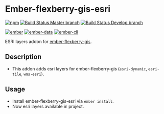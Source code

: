 # Ember-flexberry-gis-esri
[![npm](https://img.shields.io/npm/v/ember-flexberry-gis-esri.svg?label=npm%20latest%20version)](https://www.npmjs.com/package/ember-flexberry-gis-esri)
[![Build Status Master branch](https://img.shields.io/travis/Flexberry/ember-flexberry-gis-esri/master.svg?label=master%20build%20)](https://travis-ci.org/Flexberry/ember-flexberry-gis-esri)
[![Build Status Develop branch](https://img.shields.io/travis/Flexberry/ember-flexberry-gis-esri/develop.svg?label=develop%20build)](https://travis-ci.org/Flexberry/ember-flexberry-gis-esri/branches)

[![ember](https://embadge.io/v1/badge.svg?label=ember&range=~2.4.3)](https://github.com/emberjs/ember.js/releases)
[![ember-data](https://embadge.io/v1/badge.svg?label=ember-data&range=2.4.3)](https://github.com/emberjs/data/releases)
[![ember-cli](https://embadge.io/v1/badge.svg?label=ember-cli&range=2.4.3)](https://github.com/ember-cli/ember-cli/releases)

ESRI layers addon for [ember-flexberry-gis](https://github.com/Flexberry/ember-flexberry-gis).

## Description
* This addon adds esri layers for ember-flexberry-gis (`esri-dynamic`, `esri-tile`, `wms-esri`).

## Usage
* Install ember-flexberry-gis-esri via `ember install`.
* Now esri layers available in project.
